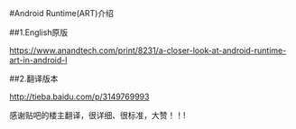 
#Android Runtime(ART)介绍

##1.English原版

https://www.anandtech.com/print/8231/a-closer-look-at-android-runtime-art-in-android-l

##2.翻译版本

http://tieba.baidu.com/p/3149769993

感谢贴吧的楼主翻译，很详细、很标准，大赞！！!
